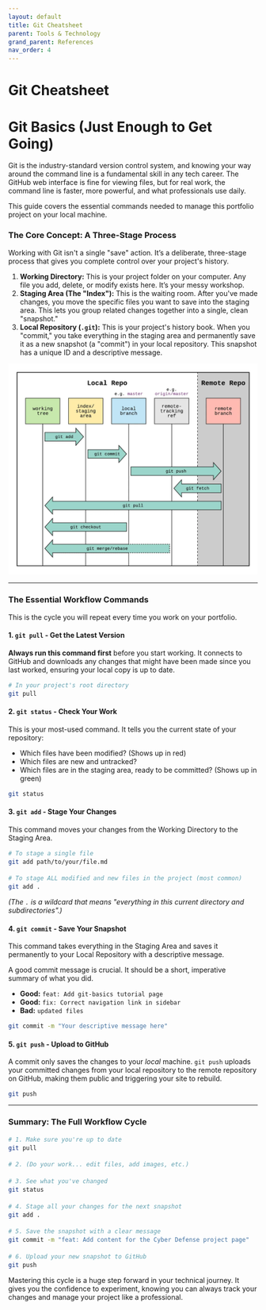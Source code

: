 ```yaml
---
layout: default
title: Git Cheatsheet
parent: Tools & Technology
grand_parent: References
nav_order: 4
---
```


# Git Cheatsheet

# Git Basics (Just Enough to Get Going)

Git is the industry-standard version control system, and knowing your way around the command line is a fundamental skill in any tech career. The GitHub web interface is fine for viewing files, but for real work, the command line is faster, more powerful, and what professionals use daily.

This guide covers the essential commands needed to manage this portfolio project on your local machine.

### The Core Concept: A Three-Stage Process

Working with Git isn't a single "save" action. It’s a deliberate, three-stage process that gives you complete control over your project's history.

1.  **Working Directory:** This is your project folder on your computer. Any file you add, delete, or modify exists here. It’s your messy workshop.
2.  **Staging Area (The "Index"):** This is the waiting room. After you've made changes, you move the specific files you want to save into the staging area. This lets you group related changes together into a single, clean "snapshot."
3.  **Local Repository (`.git`):** This is your project's history book. When you "commit," you take everything in the staging area and permanently save it as a new snapshot (a "commit") in your local repository. This snapshot has a unique ID and a descriptive message.

![A diagram showing the three stages: Working Directory -> git add -> Staging Area -> git commit -> Local Repository](/git_diagram.webp)

---

### The Essential Workflow Commands

This is the cycle you will repeat every time you work on your portfolio.

#### **1. `git pull` - Get the Latest Version**

**Always run this command first** before you start working. It connects to GitHub and downloads any changes that might have been made since you last worked, ensuring your local copy is up to date.

```bash
# In your project's root directory
git pull
```

#### **2. `git status` - Check Your Work**

This is your most-used command. It tells you the current state of your repository:
*   Which files have been modified? (Shows up in red)
*   Which files are new and untracked?
*   Which files are in the staging area, ready to be committed? (Shows up in green)

```bash
git status
```

#### **3. `git add` - Stage Your Changes**

This command moves your changes from the Working Directory to the Staging Area.

```bash
# To stage a single file
git add path/to/your/file.md

# To stage ALL modified and new files in the project (most common)
git add .
```
*(The `.` is a wildcard that means "everything in this current directory and subdirectories".)*

#### **4. `git commit` - Save Your Snapshot**

This command takes everything in the Staging Area and saves it permanently to your Local Repository with a descriptive message.

A good commit message is crucial. It should be a short, imperative summary of what you did.
*   **Good:** `feat: Add git-basics tutorial page`
*   **Good:** `fix: Correct navigation link in sidebar`
*   **Bad:** `updated files`

```bash
git commit -m "Your descriptive message here"
```

#### **5. `git push` - Upload to GitHub**

A commit only saves the changes to your *local* machine. `git push` uploads your committed changes from your local repository to the remote repository on GitHub, making them public and triggering your site to rebuild.

```bash
git push
```

---

### Summary: The Full Workflow Cycle

```bash
# 1. Make sure you're up to date
git pull

# 2. (Do your work... edit files, add images, etc.)

# 3. See what you've changed
git status

# 4. Stage all your changes for the next snapshot
git add .

# 5. Save the snapshot with a clear message
git commit -m "feat: Add content for the Cyber Defense project page"

# 6. Upload your new snapshot to GitHub
git push
```

Mastering this cycle is a huge step forward in your technical journey. It gives you the confidence to experiment, knowing you can always track your changes and manage your project like a professional.
```

